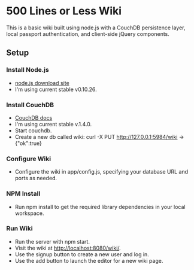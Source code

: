 # 500 Lines or Less Wiki #

This is a basic wiki built using node.js with a CouchDB persistence layer, local passport authentication, and client-side jQuery components.

## Setup ##

### Install Node.js ###
* [node.js download site](http://nodejs.org/download/)
* I'm using current stable v0.10.26.

### Install CouchDB ###
* [CouchDB docs](http://docs.couchdb.org/en/latest/install/index.html)
* I'm using current stable v.1.4.0.
* Start couchdb.
* Create a new db called wiki:
  curl -X PUT http://127.0.0.1:5984/wiki -> {"ok":true}

### Configure Wiki ###
* Configure the wiki in app/config.js, specifying your database URL and ports as needed.

### NPM Install ###
* Run npm install to get the required library dependencies in your local workspace.

### Run Wiki ###
* Run the server with npm start.
* Visit the wiki at [http://localhost:8080/wiki/](http://localhost:8080/wiki/).
* Use the signup button to create a new user and log in.
* Use the add button to launch the editor for a new wiki page.
